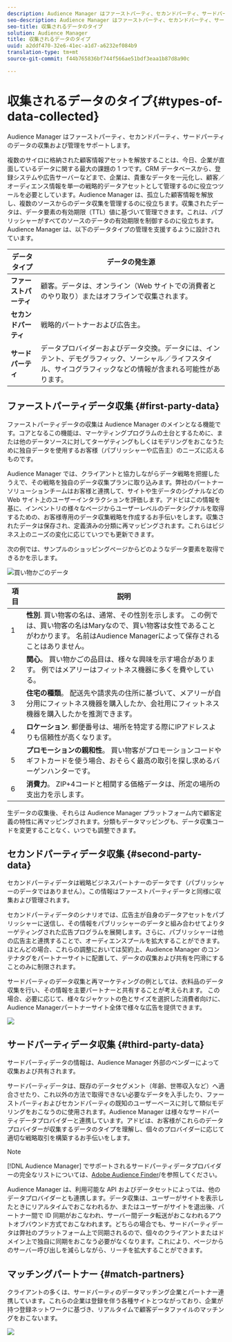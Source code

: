 ```yaml
---
description: Audience Manager はファーストパーティ、セカンドパーティ、サードパーティのデータの収集および管理をサポートします。
seo-description: Audience Manager はファーストパーティ、セカンドパーティ、サードパーティのデータの収集および管理をサポートします。
seo-title: 収集されるデータのタイプ
solution: Audience Manager
title: 収集されるデータのタイプ
uuid: a2ddf470-32e6-41ec-a1d7-a6232ef084b9
translation-type: tm+mt
source-git-commit: f44b765836bf744f566ae51bdf3eaa1b87d8a90c

---
```



# 収集されるデータのタイプ{#types-of-data-collected}

Audience Manager はファーストパーティ、セカンドパーティ、サードパーティのデータの収集および管理をサポートします。

複数のサイロに格納された顧客情報アセットを解放することは、今日、企業が直面しているデータに関する最大の課題の 1 つです。CRM データベースから、登録システムや広告サーバーなどまで、企業は、貴重なデータを一元化し、顧客／オーディエンス情報を単一の戦略的データアセットとして管理するのに役立つツールを必要としています。Audience Manager は、孤立した顧客情報を解放し、複数のソースからのデータ収集を管理するのに役立ちます。収集されたデータは、データ要素の有効期限（TTL）値に基づいて管理できます。これは、パブリッシャーがすべてのソースのデータの有効期限を制御するのに役立ちます。Audience Manager は、以下のデータタイプの管理を支援するように設計されています。

| データタイプ | データの発生源 |
|---|---|
| **ファーストパーティ** | 顧客。データは、オンライン（Web サイトでの消費者とのやり取り）またはオフラインで収集されます。 |
| **セカンドパーティ** | 戦略的パートナーおよび広告主。 |
| **サードパーティ** | データプロバイダーおよびデータ交換。データには、インテント、デモグラフィック、ソーシャル／ライフスタイル、サイコグラフィックなどの情報が含まれる可能性があります。 |

## ファーストパーティデータ収集 {#first-party-data}

ファーストパーティデータの収集は Audience Manager のメインとなる機能です。コアとなるこの機能は、マーケティングプログラムの土台とするために、または他のデータソースに対してターゲティングもしくはモデリングをおこなうために独自データを使用するお客様（パブリッシャーや広告主）のニーズに応えるものです。

<!-- 

c_1st_party_data.xml

 -->

Audience Manager では、クライアントと協力しながらデータ戦略を把握したうえで、その戦略を独自のデータ収集プランに取り込みます。弊社のパートナーソリューションチームはお客様と連携して、サイトや生データのシグナルなどの Web サイト上のユーザーインタラクションを評価します。アドビはこの情報を基に、インベントリの様々なページからユーザーレベルのデータシグナルを取得するための、お客様専用のデータ収集戦略を作成するお手伝いをします。収集されたデータは保存され、定義済みの分類に再マッピングされます。これらはビジネス上のニーズの変化に応じていつでも更新できます。

次の例では、サンプルのショッピングページからどのようなデータ要素を取得できるかを示します。

![買い物かごのデータ](assets/shopping-cart-data.png)

| 項目 | 説明 |
|---|---|
| 1 | **性別**. 買い物客の名は、通常、その性別を示します。 この例では、買い物客の名はMaryなので、買い物客は女性であることがわかります。 名前はAudience Managerによって保存されることはありません。 |
| 2 | **関心**。 買い物かごの品目は、様々な興味を示す場合があります。 例ではメアリーはフィットネス機器に多くを費やしている。 |
| 3 | **住宅の種類**。 配送先や請求先の住所に基づいて、メアリーが自分用にフィットネス機器を購入したか、会社用にフィットネス機器を購入したかを推測できます。 |
| 4 | **ロケーション**. 郵便番号は、場所を特定する際にIPアドレスよりも信頼性が高くなります。 |
| 5 | **プロモーションの親和性**。 買い物客がプロモーションコードやギフトカードを使う場合、おそらく最高の取引を探し求めるバーゲンハンターです。 |
| 6 | **消費力**。 ZIP+4コードと相関する価格データは、所定の場所の支出力を示します。 |

生データの収集後、それらは Audience Manager プラットフォーム内で顧客定義の特性に再マッピングされます。分類もデータマッピングも、データ収集コードを変更することなく、いつでも調整できます。

## セカンドパーティデータ収集 {#second-party-data}

セカンドパーティデータは戦略ビジネスパートナーのデータです（パブリッシャーのデータではありません）。この情報はファーストパーティデータと同様に収集および管理されます。

<!-- 

c_2nd_party_data.xml

 -->

セカンドパーティデータのシナリオでは、広告主が自身のデータアセットをパブリッシャーに送信し、その情報をパブリッシャーのデータと組み合わせてよりターゲティングされた広告プログラムを展開します。さらに、パブリッシャーは他の広告主と連携することで、オーディエンスプールを拡大することができます。ほとんどの場合、これらの調整においては契約上、Audience Manager のコンテナタグをパートナーサイトに配置して、データの収集および共有を円滑にすることのみに制限されます。

サードパーティのデータ収集と再マーケティングの例としては、衣料品のデータ収集を行い、その情報を主要パートナーと共有することが考えられます。 この場合、必要に応じて、様々なジャケットの色とサイズを選択した消費者向けに、Audience Managerパートナーサイト全体で様々な広告を提供できます。

![](assets/shopping-cart-traits.png)

## サードパーティデータ収集 {#third-party-data}

サードパーティデータの情報は、Audience Manager 外部のベンダーによって収集および共有されます。

<!-- 

c_3rd_party_data.xml

 -->

サードパーティデータは、既存のデータセグメント（年齢、世帯収入など）へ適合させたり、これ以外の方法で取得できない必要なデータを入手したり、ファーストパーティおよびセカンドパーティの既知のユーザーベースに対して類似モデリングをおこなうのに使用されます。Audience Manager は様々なサードパーティデータプロバイダーと連携しています。アドビは、お客様がこれらのデータプロバイダーが収集するデータのタイプを理解し、個々のプロバイダーに応じて適切な戦略取引を構築するお手伝いをします。

>[!NOTE]
>
>[!DNL Audience Manager] でサポートされるサードパーティデータプロバイダーの完全なリストについては、[Adobe Audience Finder](https://www.adobe-audience-finder.com/)/を参照してください。

Audience Manager は、利用可能な API およびデータセットによっては、他のデータプロバイダーとも連携します。データ収集は、ユーザーがサイトを表示したときにリアルタイムでおこなわれるか、またはユーザーがサイトを退出後、パートナー間で ID 同期がおこなわれ、サーバー間データ転送がおこなわれるアウトオブバウンド方式でおこなわれます。どちらの場合でも、サードパーティデータは弊社のプラットフォーム上で同期されるので、個々のクライアントまたはドメイン上で独自に同期をおこなう必要がなくなります。これにより、ページからのサーバー呼び出しを減らしながら、リーチを拡大することができます。

## マッチングパートナー {#match-partners}

クライアントの多くは、サードパーティのデータマッチング企業とパートナー連携しています。これらの企業は登録を伴う各種サイトとつながっており、企業が持つ登録ネットワークに基づき、リアルタイムで顧客データファイルのマッチングをおこないます。

![](assets/data_provider_match_700px.png)

